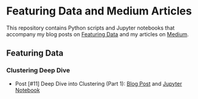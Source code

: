 
# Featuring Data and Medium Articles

This repository contains Python scripts and Jupyter notebooks that accompany my blog
posts on [Featuring Data](https://featuringdata.substack.com/) and my articles on
[Medium](https://medium.com/@daniel.capellupo).

## Featuring Data

### Clustering Deep Dive

- Post [#11] Deep Dive into Clustering (Part 1): [Blog Post](https://featuringdata.substack.com/p/11-clustering-deep-dive-part-1)
  and [Jupyter Notebook](https://github.com/dancapellupo/featuring_data_blog/blob/master/clustering/clustering_part1_kmeans.ipynb)

